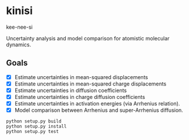 # kinisi

kee-nee-si

Uncertainty analysis and model comparison for atomistic molecular dynamics.

## Goals
- [x] Estimate uncertainties in mean-squared displacements
- [x] Estimate uncertainties in mean-squared charge displacements 
- [x] Estimate uncertainties in diffusion coefficients
- [x] Estimate uncertainties in charge diffusion coefficients
- [x] Estimate uncertainties in activation energies (via Arrhenius relation).
- [x] Model comparison between Arrhenius and super-Arrhenius diffusion.

```
python setup.py build
python setup.py install
python setup.py test
```
